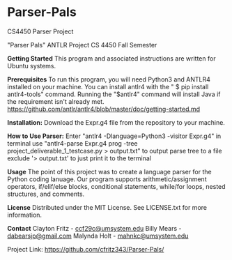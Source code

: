 # Parser-Pals
CS4450 Parser Project

"Parser Pals" ANTLR Project 
CS 4450 Fall Semester

**Getting Started**
This program and associated instructions are written for Ubuntu systems.

**Prerequisites**
To run this program, you will need Python3 and ANTLR4 installed on your machine.
You can install antlr4 with the " $ pip install antlr4-tools" command.
Running the "$antlr4" command will install Java if the requirement isn't already met.
https://github.com/antlr/antlr4/blob/master/doc/getting-started.md

**Installation:**
Download the Expr.g4 file from the repository to your machine. 

**How to Use Parser:**
Enter "antlr4 -Dlanguage=Python3 -visitor Expr.g4" in terminal
use "antlr4-parse Expr.g4 prog -tree project_deliverable_1_testcase.py > output.txt" to output parse tree to a file
exclude '> output.txt' to just print it to the terminal

**Usage**
The point of this project was to create a language parser for the Python coding lanuage. 
Our program supports arithmetic/assignment operators, if/elif/else blocks, conditional statements, while/for loops, nested structures, and comments.

**License**
Distributed under the MIT License. See LICENSE.txt for more information.

**Contact**
Clayton Fritz - ccf29c@umsystem.edu
Billy Mears - dabearsjp@gmail.com
Malynda Holt - mahnkc@umsystem.edu

Project Link: https://github.com/cfritz343/Parser-Pals/
